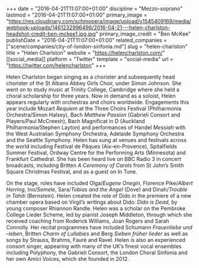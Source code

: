 +++
date = "2016-04-21T11:07:00+01:00"
discipline = "Mezzo-soprano"
lastmod = "2016-04-21T11:07:00+01:00"
primary_image = "https://res.cloudinary.com/schmopera/image/upload/v1545409169/media/webhook-uploads/1461232996496/2016-04-21---helen-charlston-headshot-credit-ben-mckee1.jpg.jpg"
primary_image_credit = "Ben McKee"
publishDate = "2016-04-21T11:07:00+01:00"
related_companies = ["scene/companies/city-of-london-sinfonia.md"]
slug = "helen-charlston"
title = "Helen Charlston"
website = "https://helencharlston.com/"
[[social_media]]
platform = "Twitter"
template = "social-media"
url = "https://twitter.com/helencharlston"
+++

Helen Charlston began singing as a chorister and subsequently head chorister of the St Albans Abbey Girls Choir, under Simon Johnson. She went on to study music at Trinity College, Cambridge where she held a choral scholarship for three years. Now in demand as a soloist, Helen appears regularly with orchestras and choirs worldwide. Engagements this year include Mozart *Requiem* at the Three Choirs Festival (Philharmonia Orchestra/Simon Halsey), Bach *Matthew Passion* (Gabrieli Consort and Players/Paul McCreesh), Bach Magnificat in D (Auckland Philharmonia/Stephen Layton) and performances of Handel *Messiah* with the West Australian Symphony Orchestra, Adelaide Symphony Orchestra and the Seattle Symphony. Helen has sung at venues and festivals across the world including Festival de Pâques (Aix-en-Provence), Spitalfields Summer Festival, Ordway Centre for the Performing Arts (Minnesota) and Frankfurt Cathedral. She has been heard live on BBC Radio 3 in concert broadcasts, including Britten *A Ceremony of Carols* from St John’s Smith Square Christmas Festival, and as a guest on In Tune.

On the stage, roles have included Olga/*Eugene Onegin*, Florence Pike/*Albert Herring*, Ino/*Semele*, Sara/*Tobias and the Angel* (Dove) and Dinah/*Trouble in Tahiti* (Bernstein). Helen created the role of Dido in the premiere of a new chamber opera based on Virgil’s writings about Dido: *Dido is Dead*, by young composer Rhiannon Randle. Helen was a scholar on the Pembroke College Lieder Scheme, led by pianist Joseph Middleton, through which she received coaching from Roderick Williams, Joan Rogers and Sarah Connolly. Her recital programmes have included Schumann *Frauenliebe und –leben*, Britten *Charm of Lullabies* and Berg *Sieben früher lieder* as well as songs by Strauss, Brahms, Fauré and Ravel. Helen is also an experienced consort singer, appearing with many of the UK’s finest vocal ensembles including Polyphony, the Gabrieli Consort, the London Choral Sinfonia and her own Amici Voices, which she founded in 2012.
